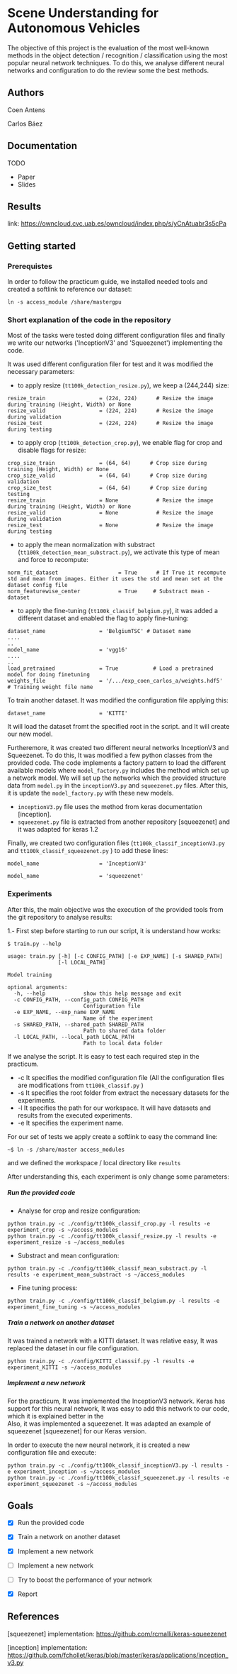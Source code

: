 # Scene Understanding for Autonomous Vehicles
The objective of this project is the evaluation of the most well-known methods in the object detection / recognition / classification using the most popular neural network techniques.  To do this, we analyse different neural networks and configuration to do the review some the best methods. 

## Authors
Coen Antens

Carlos Báez

## Documentation
TODO 
- Paper
- Slides

## Results
link: https://owncloud.cvc.uab.es/owncloud/index.php/s/yCnAtuabr3s5cPa

## Getting started
### Prerequistes
In order to follow the practicum guide, we installed needed tools and created a softlink to reference our dataset:
```
ln -s access_module /share/mastergpu
```

### Short explanation of the code in the repository

Most of the tasks were tested doing different configuration files and finally we write our networks ('InceptionV3' and 'Squeezenet') implementing the code. 

It was used different configuration filer for test and it was modified the necessary parameters:

- to apply resize (`tt100k_detection_resize.py`), we keep a (244,244) size:
```
resize_train                 = (224, 224)      # Resize the image during training (Height, Width) or None
resize_valid                 = (224, 224)      # Resize the image during validation
resize_test                  = (224, 224)      # Resize the image during testing
```
- to apply crop (`tt100k_detection_crop.py`), we enable flag for crop and disable flags for resize:
```
crop_size_train              = (64, 64)      # Crop size during training (Height, Width) or None
crop_size_valid              = (64, 64)      # Crop size during validation
crop_size_test               = (64, 64)      # Crop size during testing
resize_train                 = None            # Resize the image during training (Height, Width) or None
resize_valid                 = None            # Resize the image during validation
resize_test                  = None            # Resize the image during testing
```
- to apply the mean normalization with substract (`tt100k_detection_mean_substract.py`), we activate this type of mean and force to recompute:
``` 
norm_fit_dataset                   = True      # If True it recompute std and mean from images. Either it uses the std and mean set at the dataset config file
norm_featurewise_center            = True     # Substract mean - dataset
``` 
- to apply the fine-tuning (`tt100k_classif_belgium.py`), it was added a different dataset and enabled the flag to apply fine-tuning:
```
dataset_name                 = 'BelgiumTSC'	# Dataset name
....
..
model_name                   = 'vgg16'
....
..
load_pretrained              = True           # Load a pretrained model for doing finetuning
weights_file                 = '/.../exp_coen_carlos_a/weights.hdf5'  # Training weight file name

```

To train another dataset. It was modified the configuration file applying this: 

```
dataset_name                 = 'KITTI'
```
It will load the dataset fromt the specified root in the script. and It will create our new model.


Furtheremore, it was created two different neural networks InceptionV3 and Squeezenet. To do this, It was modified a few python classes from the provided code.
The code implements a factory pattern to load the different available models where `model_factory.py` includes the method which set up a network model. We will set up the networks which the provided structure data from `model.py` in the `inceptionV3.py` and `squeezenet.py` files. After this, it is update the `model_factory.py` with these new models.

- `inceptionV3.py` file uses the method from keras documentation [inception]. 
- `squeezenet.py` file is extracted from another repository [squeezenet] and it was adapted for keras 1.2

Finally, we created two configuration files (`tt100k_classif_inceptionV3.py` and `tt100k_classif_squeezenet.py` ) to add these lines:
```
model_name                   = 'InceptionV3'
```
```
model_name                   = 'squeezenet'
```

### Experiments 
After this, the main objective was the execution of the provided tools from the git repository to analyse results:

1.- First step before starting to run our script, it is understand how works:

```
$ train.py --help

usage: train.py [-h] [-c CONFIG_PATH] [-e EXP_NAME] [-s SHARED_PATH]
                [-l LOCAL_PATH]

Model training

optional arguments:
  -h, --help            show this help message and exit
  -c CONFIG_PATH, --config_path CONFIG_PATH
                        Configuration file
  -e EXP_NAME, --exp_name EXP_NAME
                        Name of the experiment
  -s SHARED_PATH, --shared_path SHARED_PATH
                        Path to shared data folder
  -l LOCAL_PATH, --local_path LOCAL_PATH
                        Path to local data folder
```

If we analyse the script. It is easy to test each required step in the practicum. 

- -c It specifies the modified configuration file (All the configuration files are modifications from `tt100k_classif.py` )
- -s It specifies the root folder from extract the necessary datasets for the experiments.
- -l It specifies the path for our workspace. It will have datasets and results from the executed experiments.
- -e It specifies the experiment name.

For our set of tests we apply create a softlink to easy the command line:
```
~$ ln -s /share/master access_modules
```
and we defined the workspace / local directory like `results`

After understanding this, each experiment is only change some parameters:


##### Run the provided code

- Analyse for crop and resize configuration: 
```
python train.py -c ./config/tt100k_classif_crop.py -l results -e experiment_crop -s ~/access_modules
python train.py -c ./config/tt100k_classif_resize.py -l results -e experiment_resize -s ~/access_modules
```

- Substract and mean configuration:
```cro
python train.py -c ./config/tt100k_classif_mean_substract.py -l results -e experiment_mean_substract -s ~/access_modules
```
 
- Fine tuning process:
```
python train.py -c ./config/tt100k_classif_belgium.py -l results -e experiment_fine_tuning -s ~/access_modules
```

##### Train a network on another dataset

It was trained a network with a KITTI dataset. It was relative easy, It was replaced the dataset in our file configuration.

```
python train.py -c ./config/KITTI_classsif.py -l results -e experiment_KITTI -s ~/access_modules
```


##### Implement a new network
For the practicum, It was implemented the InceptionV3 network. Keras has support for this neural network, It was easy to add this network to our code, which it is explained better in the  
Also, it was implemented a squeezenet. It was adapted an example of squeezenet [squeezenet] for our Keras version.

In order to execute the new neural network, it is created a new configuration file and execute: 
```
python train.py -c ./config/tt100k_classif_inceptionV3.py -l results -e experiment_inception -s ~/access_modules
python train.py -c ./config/tt100k_classif_squeezenet.py -l results -e experiment_squeezenet -s ~/access_modules

```

## Goals
 - [x] Run the provided code
 - [x] Train a network on another dataset
 - [x] Implement a new network
 - [ ] Implement a new network
 - [ ] Try to boost the performance of your network
 - [x] Report
 
 
## References
[squeezenet] implementation: https://github.com/rcmalli/keras-squeezenet

[inception] implementation: https://github.com/fchollet/keras/blob/master/keras/applications/inception_v3.py

